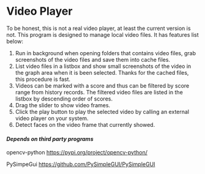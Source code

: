 # Video Player

To be honest, this is not a real video player, at least the current version is not. This program is designed to manage
local video files. It has features list below:

1. Run in background when opening folders that contains video files, grab screenshots of the video files and save them
into cache files.
2. List video files in a listbox and show small screenshots of the video in the graph area when it is been selected.
Thanks for the cached files, this procedure is fast.
3. Videos can be marked with a score and thus can be filtered by score range from history records. The filtered video 
files are listed in the listbox by descending order of scores.
4. Drag the slider to show video frames. 
5. Click the play button to play the selected video by calling an external video player on your system.
6. Detect faces on the video frame that currently showed.

#### _Depends on third party programs_

opencv-python https://pypi.org/project/opencv-python/

PySimpeGui https://github.com/PySimpleGUI/PySimpleGUI